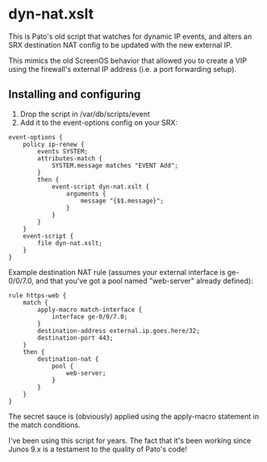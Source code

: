 # dyn-nat.xslt

This is Pato's old script that watches for dynamic IP events, and alters an SRX destination NAT config to be updated with the new external IP.

This mimics the old ScreenOS behavior that allowed you to create a VIP using the firewall's external IP address (i.e. a port forwarding setup).

## Installing and configuring

1. Drop the script in /var/db/scripts/event
2. Add it to the event-options config on your SRX:

```
event-options {
    policy ip-renew {
        events SYSTEM;
        attributes-match {
            SYSTEM.message matches "EVENT Add";
        }
        then {
            event-script dyn-nat.xslt {
                arguments {
                    message "{$$.message}";
                }
            }
        }
    }
    event-script {
        file dyn-nat.xslt;
    }
}
```

Example destination NAT rule (assumes your external interface is ge-0/0/7.0, and that you've got a pool named "web-server" already defined):

```
rule https-web {
    match {
        apply-macro match-interface {
            interface ge-0/0/7.0;
        }
        destination-address external.ip.goes.here/32;
        destination-port 443;
    }
    then {
        destination-nat {
            pool {
                web-server;
            }
        }
    }
}
```
The secret sauce is (obviously) applied using the apply-macro statement in the match conditions.

I've been using this script for years.  The fact that it's been working since Junos 9.x is a testament to the quality of Pato's code!
